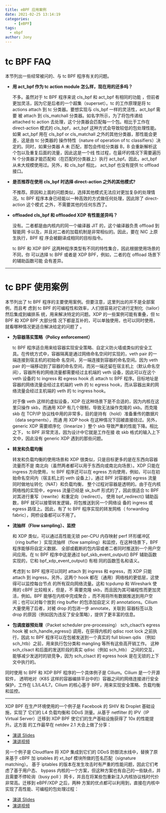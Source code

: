 ```yaml
---
title: eBPF 应用案例
date: 2021-02-25 13:14:19
categories: 
	- [eBPF]
tags:
  - ebpf
author: Jony
---
```



# tc BPF FAQ

本节列出一些经常被问的、与 tc BPF 程序有关的问题。

- **用 act_bpf 作为 tc action module 怎么样，现在用的还多吗？**
	
	不多。虽然对于 tc BPF 程序来说 cls_bpf 和 act_bpf 有相同的功能 ，但前者更加灵活，因为它是后者的一个超集（superset）。tc 的工作原理是将 tc actions attach 到 tc 分类器。要想实现与 cls_bpf 一样的灵活性，act_bpf 需要 被 attach 到 cls_matchall 分类器。如名字所示，为了将包传递给 attached tc action 去处理，这个分类器会匹配每一个包。相比于工作在 direct-action 模式的 cls_bpf，act_bpf 这种方式会导致较低的包处理性能。如果 act_bpf 用在 cls_bpf or cls_matchall 之外的其他分类器，那性能会更差，这是由 tc 分类器的 操作特性（nature of operation of tc classifiers）决定的。同时，如果分类器 A 未 匹配，那包会传给分类器 B，B 会重新解析这个包以及重复后面的流量，因此这是一个线 性过程，在最坏的情况下需要遍历 N 个分类器才能匹配和（在匹配的分类器上）执行 act_bpf。因此，act_bpf 从未大规模使用过。另外，和 cls_bpf 相比， act_bpf 也没有提供 tc offload 接口。

- **是否推荐在使用 cls_bpf 时选择 direct-action 之外的其他模式?**
	
	不推荐。原因和上面的问题类似，选择其他模式无法应对更加复杂的处理情况。tc BPF 程序本身已经能以一种高效的方式做任何处理，因此除了 direct-action 这个模式 之外，不需要其他的任何东西了。

- **offloaded cls_bpf 和 offloaded XDP 有性能差异吗？**

	没有。二者都是由内核内的同一个编译器 JIT 的，这个编译器负责 offload 到智能网 卡以及，并且对二者的加载机制是非常相似的。因此，要在 NIC 上原生执行，BPF 程 序会被翻译成相同的目标指令。

	tc BPF 和 XDP BPF 这两种程序类型有不同的特性集合，因此根据使用场景的不同，你 可以选择 tc BPF 或者是 XDP BPF，例如，二者的在 offload 场景下的辅助函数可能 会有差异。

---

# tc BPF 使用案例

本节列出了 tc BPF 程序的主要使用案例。但要注意，这里列出的并不是全部案例，而且考 虑到 tc BPF 的可编程性和效率，人们很容易对它进行定制化（tailor）然后集成到编排系 统，用来解决特定的问题。XDP 的一些案例可能有重叠，但 tc BPF 和 XDP BPF 大部分情 况下都是互补的，可以单独使用，也可以同时使用，就看哪种情况更适合解决给定的问题了 。

- **为容器落实策略（Policy enforcement）**

	tc BPF 程序适合用来给容器实现安全策略、自定义防火墙或类似的安全工具。在传统方式中，容器隔离是通过网络命名空间时实现的，veth pair 的一端连接到宿主机的初始命 名空间，另一端连接到容器的命名空间。因为 veth pair 的一端移动到了容器的命名空间，而另一端还留在宿主机上（默认命名空间），容器所有的网络流量都需要经过主机端的 veth 设备，因此可以在这个 veth 设备的 tc ingress 和 egress hook 点 attach tc BPF 程序。目标地址是容器的网络流量会经过主机端的 veth 的 tc egress hook，而从容器出来的网络流量会经过主机端的 veth 的 tc ingress hook。

	对于像 veth 这样的虚拟设备，XDP 在这种场景下是不合适的，因为内核在这里只操作 skb，而通用 XDP 有几个限制，导致无法操作克隆的 skb。而克隆 skb 在 TCP/IP 协议栈中用的非常多，目的是持有（hold）准备重传的数据片（data segments），而通 用 XDP hook 在这种情况下回被直接绕过。另外，generic XDP 需要顺序化（linearize ）整个 skb 导致严重的性能下降。相比之下， tc BPF 非常灵活，因为设计中它就是工作在接 收 skb 格式的输入上下文中，因此没有 generic XDP 遇到的那些问题。

- **转发和负载均衡**

	转发和负载均衡的使用场景和 XDP 很类似，只是目标更多的是在东西向容器流量而不是 南北向（虽然两者都可以用于东西向或南北向场景）。XDP 只能在 ingress 方向使用， tc BPF 程序还可以在 egress 方向使用，例如，可以在初始命名空间内（宿主机上的 veth 设备上），通过 BPF 对容器的 egress 流量同时做地址转化（NAT）和负载均衡， 整个过程对容器是透明的。由于在内核网络栈的实现中，egress 流量已经是 sk_buff 形式的了，因此很适合 tc BPF 对其进行重写（rewrite）和重定向（redirect）。 使用 bpf_redirect() 辅助函数，BPF 就可以接管转发逻辑，将包推送到另一个网络设 备的 ingress 或 egress 路径上。因此，有了 tc BPF 程序实现的转发网格（ forwarding fabric），网桥设备都可以不用了。

- **流抽样（Flow sampling）、监控**

	和 XDP 类似，可以通过高性能无锁 per-CPU 内存映射 perf 环形缓冲区（ring buffer ）实现流抽样（flow sampling）和监控，在这种场景下，BPF 程序能够将自定义数据、 全部或截断的包内容或者二者同时推送到一个用户空间应用。在 tc BPF 程序中这是通过 bpf_skb_event_output() BPF 辅助函数实现的，它和 bpf_xdp_event_output() 有相 同的函数签名和语义。

	考虑到 tc BPF 程序可以同时 attach 到 ingress 和 egress，而 XDP 只能 attach 到 ingress，另外，这两个 hook 都在（通用）网络栈的更低层，这使得可以监控每台节点 的所有双向网络流量。这和 tcpdump 和 Wireshark 使用的 cBPF 比较相关，但是，不 需要克隆 skb，而且因为其可编程性而更加灵活，例如。BPF 能够在内核中完成聚合 ，而不用将所有数据推送到用户空间；也可以对每个放到 ring buffer 的包添加自定义 的 annotations。Cilium 大量使用了后者，对被 drop 的包进一步 annotate，关联到 容器标签以及 drop 的原因（例如因为违反了安全策略），提供了更丰富的信息。

- **包调度器预处理**（Packet scheduler pre-processing）
	sch_clsact’s egress hook 被 sch_handle_egress() 调用，在获得内核的 qdisc root lock 之前执行，因此 tc BPF 程序可以在包被发送到一个真实的 full blown qdis （例如 sch_htb）之前，用来执行包分类和 mangling 等所有这些高开销工作。 这种 sch_clsact 和后面的发送阶段的真实 qdisc（例如 sch_htb） 之间的交互， 能够减少发送时的锁竞争，因为 sch_clsact 的 egress hook 是在无锁的上下文中执行的。

同时使用 tc BPF 和 XDP BPF 程序的一个具体例子是 Cilium。Cilium 是一个开源软件， 透明地对（K8S 这样的容器编排平台中的）容器之间的网络连接进行安全保护，工作在 L3/L4/L7。Cilium 的核心基于 BPF，用来实现安全策略、负载均衡和监控。

---


XDP BPF 在生产环境使用的一个例子是 Facebook 的 SHIV 和 Droplet 基础设施，实现了 它们的 L4 负载均衡和 DDoS 测量。从基于 netfilter 的 IPV（IP Virtual Server）迁移到 XDP BPF 使它们的生产基础设施获得了 10x 的性能提升。这方面 的工作最早在 netdev 2.1 大会上做了分享：
- [演讲 Slides](https://www.netdevconf.org/2.1/slides/apr6/zhou-netdev-xdp-2017.pdf)
- [演讲视频](https://youtu.be/YEU2ClcGqts)

另一个例子是 Cloudflare 将 XDP 集成到它们的 DDoS 防御流水线中，替换了原来基于 cBPF 加 iptables 的 xt_bpf 模块所做的签名匹配（signature matching）。 基于 iptables 的版本在发生攻击时有严重的性能问题，因此它们考虑了基于用户态、 bypass 内核的一个方案，但这种方案也有自己的一些缺点，并且需要不停轮询（busy poll ）网卡，并且在将某些包重新注入内核协议栈时代价非常高。迁移到 eBPF/XDP 之后，两种 方案的优点都可以利用到，直接在内核中实现了高性能、可编程的包处理过程：
- [演讲 Slides](https://www.netdevconf.org/2.1/slides/apr6/bertin_Netdev-XDP.pdf)
- [演讲视频](https://youtu.be/7OuOukmuivg)

